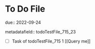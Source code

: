 # To Do File

due:: 2022-09-24

metadatafield:: todoTestFile_715_23

- [ ] Task of todoTestFile_715 1 [[Query me]]
